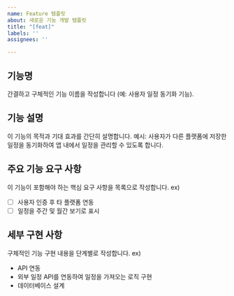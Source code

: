 ```yaml
---
name: Feature 템플릿
about: 새로운 기능 개발 템플릿
title: "[feat]"
labels: ''
assignees: ''

---
```


## 기능명
간결하고 구체적인 기능 이름을 작성합니다 (예: 사용자 일정 동기화 기능).


## 기능 설명
이 기능의 목적과 기대 효과를 간단히 설명합니다.
예시:
사용자가 다른 플랫폼에 저장한 일정을 동기화하여 앱 내에서 일정을 관리할 수 있도록 합니다.

## 주요 기능 요구 사항

이 기능이 포함해야 하는 핵심 요구 사항을 목록으로 작성합니다.
ex)
 - [ ] 사용자 인증 후 타 플랫폼 연동
 - [ ] 일정을 주간 및 월간 보기로 표시

## 세부 구현 사항
구체적인 기능 구현 내용을 단계별로 작성합니다.
ex)
- API 연동
- 외부 일정 API를 연동하여 일정을 가져오는 로직 구현
- 데이터베이스 설계
